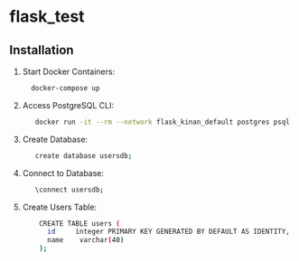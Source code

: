 # flask_test

## Installation

1. Start Docker Containers:
   ```bash
     docker-compose up 
2. Access PostgreSQL CLI:
   ```bash
      docker run -it --rm --network flask_kinan_default postgres psql -h flask_kinan-postgress_server-1 -U postgres
3. Create Database:
   ```bash
      create database usersdb;
4. Connect to Database:
    ```bash
       \connect usersdb;
5. Create Users Table:
    ```bash
        CREATE TABLE users (
          id     integer PRIMARY KEY GENERATED BY DEFAULT AS IDENTITY,
          name    varchar(40)
        );
